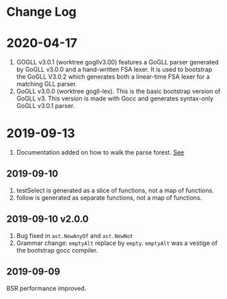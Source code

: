 # Change Log

# 2020-04-17 
1. GOGLL v3.0.1 (worktree gogllv3.00) features a GoGLL parser generated by GoGLL v3.0.0 and a hand-written
FSA lexer. It is used to bootstrap the GoGLL V3.0.2 which generates both a linear-time FSA 
lexer for a matching GLL parser.
1. GoGLL v3.0.0 (worktree gogll-lex). This is the basic bootstrap version of GoGLL v3. 
This version is made with Gocc and generates syntax-only GoGLL v3.0.1 parser.

# 2019-09-13
1. Documentation added on how to walk the parse forest. [See](doc/bsr/bsr.md)

## 2019-09-10
1. testSelect is generated as a slice of functions, not a map of functions.
1. follow is generated as separate functions, not a map of functions.

## 2019-09-10 v2.0.0
1. Bug fixed in `ast.NewAnyOf` and `ast.NewNot`
1. Grammar change: `emptyAlt` replace by `empty`. `emptyAlt` was a vestige of 
the bootstrap gocc compiler.

## 2019-09-09
BSR performance improved. 